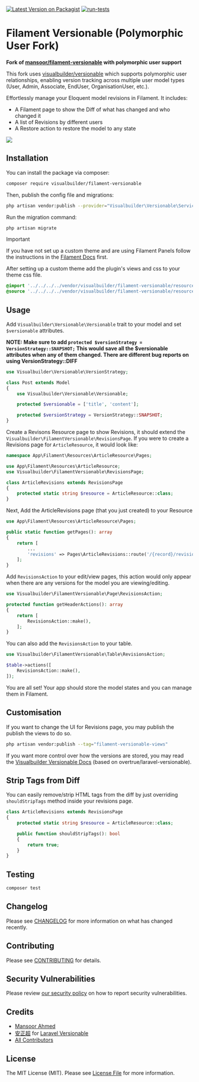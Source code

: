 [![Latest Version on Packagist](https://img.shields.io/packagist/v/visualbuilder/filament-versionable.svg?style=flat-square)](https://packagist.org/packages/visualbuilder/filament-versionable)
[![run-tests](https://github.com/visualbuilder/filament-versionable/actions/workflows/run-tests.yml/badge.svg?branch=4.x)](https://github.com/visualbuilder/filament-versionable/actions/workflows/run-tests.yml)

# Filament Versionable (Polymorphic User Fork)

**Fork of [mansoor/filament-versionable](https://github.com/mansoorkhan96/filament-versionable) with polymorphic user support**

This fork uses [visualbuilder/versionable](https://github.com/visualbuilder/versionable) which supports polymorphic user relationships, enabling version tracking across multiple user model types (User, Admin, Associate, EndUser, OrganisationUser, etc.).

Effortlessly manage your Eloquent model revisions in Filament. It includes:

- A Filament page to show the Diff of what has changed and who changed it
- A list of Revisions by different users
- A Restore action to restore the model to any state

![](./resources/screenshot.png)

## Installation

You can install the package via composer:

```bash
composer require visualbuilder/filament-versionable
```

Then, publish the config file and migrations:

```bash
php artisan vendor:publish --provider="Visualbuilder\Versionable\ServiceProvider"
```

Run the migration command:

```bash
php artisan migrate
```

> [!IMPORTANT]
> If you have not set up a custom theme and are using Filament Panels follow the instructions in the [Filament Docs](https://filamentphp.com/docs/4.x/styling/overview#creating-a-custom-theme) first.

After setting up a custom theme add the plugin's views and css to your theme css file.

```css
@import '../../../../vendor/visualbuilder/filament-versionable/resources/css/plugin.css';
@source '../../../../vendor/visualbuilder/filament-versionable/resources/**/*.blade.php';
```

## Usage

Add `Visualbuilder\Versionable\Versionable` trait to your model and set `$versionable` attributes.

**NOTE: Make sure to add `protected $versionStrategy = VersionStrategy::SNAPSHOT;` This would save all the $versionable attributes when any of them changed. There are different bug reports on using VersionStrategy::DIFF**

```php
use Visualbuilder\Versionable\VersionStrategy;

class Post extends Model
{
    use Visualbuilder\Versionable\Versionable;

    protected $versionable = ['title', 'content'];

    protected $versionStrategy = VersionStrategy::SNAPSHOT;
}
```

Create a Revisons Resource page to show Revisions, it should extend the `Visualbuilder\FilamentVersionable\RevisionsPage`. If you were to create a Revisions page for `ArticleResource`, it would look like:

```php
namespace App\Filament\Resources\ArticleResource\Pages;

use App\Filament\Resources\ArticleResource;
use Visualbuilder\FilamentVersionable\RevisionsPage;

class ArticleRevisions extends RevisionsPage
{
    protected static string $resource = ArticleResource::class;
}
```

Next, Add the ArticleRevisions page (that you just created) to your Resource

```php
use App\Filament\Resources\ArticleResource\Pages;

public static function getPages(): array
{
    return [
        ...
        'revisions' => Pages\ArticleRevisions::route('/{record}/revisions'),
    ];
}
```

Add `RevisionsAction` to your edit/view pages, this action would only appear when there are any versions for the model you are viewing/editing.

```php
use Visualbuilder\FilamentVersionable\Page\RevisionsAction;

protected function getHeaderActions(): array
{
    return [
        RevisionsAction::make(),
    ];
}
```

You can also add the `RevisionsAction` to your table.

```php
use Visualbuilder\FilamentVersionable\Table\RevisionsAction;

$table->actions([
    RevisionsAction::make(),
]);
```

You are all set! Your app should store the model states and you can manage them in Filament.

## Customisation

If you want to change the UI for Revisions page, you may publish the publish the views to do so.

```bash
php artisan vendor:publish --tag="filament-versionable-views"
```

If you want more control over how the versions are stored, you may read the [Visualbuilder Versionable Docs](https://github.com/visualbuilder/versionable) (based on overtrue/laravel-versionable).

## Strip Tags from Diff

You can easily remove/strip HTML tags from the diff by just overriding `shouldStripTags` method inside your revisions page.

```php
class ArticleRevisions extends RevisionsPage
{
    protected static string $resource = ArticleResource::class;

    public function shouldStripTags(): bool
    {
        return true;
    }
}
```

## Testing

```bash
composer test
```

## Changelog

Please see [CHANGELOG](CHANGELOG.md) for more information on what has changed recently.

## Contributing

Please see [CONTRIBUTING](.github/CONTRIBUTING.md) for details.

## Security Vulnerabilities

Please review [our security policy](../../security/policy) on how to report security vulnerabilities.

## Credits

- [Mansoor Ahmed](https://github.com/mansoorkhan96)
- [安正超](https://github.com/overtrue) for [Laravel Versionable](https://github.com/overtrue/laravel-versionable)
- [All Contributors](../../contributors)

## License

The MIT License (MIT). Please see [License File](LICENSE.md) for more information.
